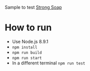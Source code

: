 Sample to test [Strong Soap](https://github.com/strongloop/strong-soap)                                                                   
# How to run
*  Use Node.js 8.9.1
* `npm install`
* `npm run build`
* `npm run start`
* In a different terminal `npm run test`